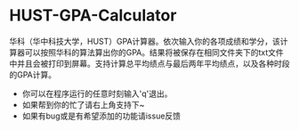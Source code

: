 # HUST-GPA-Calculator

华科（华中科技大学，HUST）GPA计算器。依次输入你的各项成绩和学分，该计算器可以按照华科的算法算出你的GPA。结果将被保存在相同文件夹下的txt文件中并且会被打印到屏幕。支持计算总平均绩点与最后两年平均绩点，以及各种时段的GPA计算。

- 你可以在程序运行的任意时刻输入'q'退出。
- 如果帮到你的忙了请右上角支持下~
- 如果有bug或是有希望添加的功能请issue反馈
